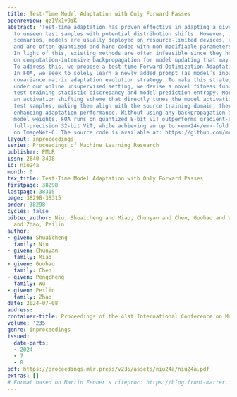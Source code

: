 ```yaml
---
title: Test-Time Model Adaptation with Only Forward Passes
openreview: qz1Vx1v9iK
abstract: 'Test-time adaptation has proven effective in adapting a given trained model
  to unseen test samples with potential distribution shifts. However, in real-world
  scenarios, models are usually deployed on resource-limited devices, e.g., FPGAs,
  and are often quantized and hard-coded with non-modifiable parameters for acceleration.
  In light of this, existing methods are often infeasible since they heavily depend
  on computation-intensive backpropagation for model updating that may be not supported.
  To address this, we propose a test-time Forward-Optimization Adaptation (FOA) method.
  In FOA, we seek to solely learn a newly added prompt (as model’s input) via a derivative-free
  covariance matrix adaptation evolution strategy. To make this strategy work stably
  under our online unsupervised setting, we devise a novel fitness function by measuring
  test-training statistic discrepancy and model prediction entropy. Moreover, we design
  an activation shifting scheme that directly tunes the model activations for shifted
  test samples, making them align with the source training domain, thereby further
  enhancing adaptation performance. Without using any backpropagation and altering
  model weights, FOA runs on quantized 8-bit ViT outperforms gradient-based TENT on
  full-precision 32-bit ViT, while achieving an up to <em>24</em>-fold memory reduction
  on ImageNet-C. The source code is available at: https://github.com/mr-eggplant/FOA.'
layout: inproceedings
series: Proceedings of Machine Learning Research
publisher: PMLR
issn: 2640-3498
id: niu24a
month: 0
tex_title: Test-Time Model Adaptation with Only Forward Passes
firstpage: 38298
lastpage: 38315
page: 38298-38315
order: 38298
cycles: false
bibtex_author: Niu, Shuaicheng and Miao, Chunyan and Chen, Guohao and Wu, Pengcheng
  and Zhao, Peilin
author:
- given: Shuaicheng
  family: Niu
- given: Chunyan
  family: Miao
- given: Guohao
  family: Chen
- given: Pengcheng
  family: Wu
- given: Peilin
  family: Zhao
date: 2024-07-08
address:
container-title: Proceedings of the 41st International Conference on Machine Learning
volume: '235'
genre: inproceedings
issued:
  date-parts:
  - 2024
  - 7
  - 8
pdf: https://proceedings.mlr.press/v235/assets/niu24a/niu24a.pdf
extras: []
# Format based on Martin Fenner's citeproc: https://blog.front-matter.io/posts/citeproc-yaml-for-bibliographies/
---
```

